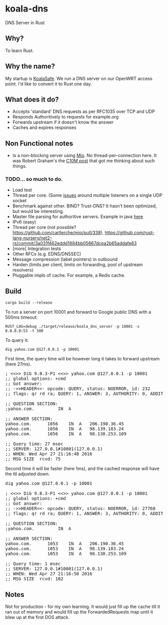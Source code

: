 # koala-dns
DNS Server in Rust

## Why?

To learn Rust. 

## Why the name?

My startup is [KoalaSafe](http://koalasafe.com). We run a DNS server on our OpenWRT access point. I'd like to convert it to Rust one day.

## What does it do?

* Accepts 'standard' DNS requests as per RFC1035 over TCP and UDP
* Responds Authoritively to requests for example.org
* Forwards upstream if it doesn't know the answer
* Caches and expires responses

## Non Functional notes

* Is a non-blocking server using [Mio](https://github.com/carllerche/mio). No thread-per-connection here. It was Robert Graham's the [C10M post](http://c10m.robertgraham.com/p/manifesto.html) that got me thinking about such things.

### TODO... so much to do.
- Load test
- Thread per core. (Some [issues](https://www.bountysource.com/issues/18319479-expose-api-to-set-so_reuseaddr-so_reuseport) around multiple listeners on a single UDP socket 
- Benchmark against other. BIND? Trust-DNS? It hasn't been optimized, but would be interesting.
- Master file parsing for authoritive servers. Example in java [here](https://sourceforge.net/p/dnsjava/code/HEAD/tree/tags/dnsjava-2.1.7/org/xbill/DNS/Master.java)
- IPv6 (easy)
- Thread per core (not possible? https://github.com/carllerche/mio/pull/338), https://github.com/rust-lang-nursery/net2-rs/commit/3a031f462eddd1884bb05667dcea2b65addafe83
- [more] Integration tests
- Other RFCs (e.g. EDNS/DNSSEC)
- Message compression (label pointers) in outbound
- Harden (limits per client, limits on forwarding, pool of upstream resolvers)
- Pluggable impls of cache. For example, a Redis cache.

## Build

`cargo build --release`

To run a server on port 10001 and forward to Google public DNS with a 500ms timeout:

`RUST_LOG=debug ./target/release/koala_dns_server -p 10001 -s 8.8.8.8:53 -t 500`

To query it:

`dig yahoo.com @127.0.0.1 -p 10001`

First time, the query time will be however long it takes to forward upstream (here 27ms).

<pre>; <<>> DiG 9.8.3-P1 <<>> yahoo.com @127.0.0.1 -p 10001
;; global options: +cmd
;; Got answer:
;; ->>HEADER<<- opcode: QUERY, status: NOERROR, id: 232
;; flags: qr rd ra; QUERY: 1, ANSWER: 3, AUTHORITY: 0, ADDITIONAL: 0

;; QUESTION SECTION:
;yahoo.com.			IN	A

;; ANSWER SECTION:
yahoo.com.		1056	IN	A	206.190.36.45
yahoo.com.		1056	IN	A	98.139.183.24
yahoo.com.		1056	IN	A	98.138.253.109

;; Query time: 27 msec
;; SERVER: 127.0.0.1#10001(127.0.0.1)
;; WHEN: Wed Apr 27 21:16:48 2016
;; MSG SIZE  rcvd: 75
</pre>

Second time it will be faster (here 1ms), and the cached response will have the ttl adjusted down.

<pre>dig yahoo.com @127.0.0.1 -p 10001

; <<>> DiG 9.8.3-P1 <<>> yahoo.com @127.0.0.1 -p 10001
;; global options: +cmd
;; Got answer:
;; ->>HEADER<<- opcode: QUERY, status: NOERROR, id: 27768
;; flags: qr rd ra; QUERY: 1, ANSWER: 3, AUTHORITY: 0, ADDITIONAL: 0

;; QUESTION SECTION:
;yahoo.com.			IN	A

;; ANSWER SECTION:
yahoo.com.		1053	IN	A	206.190.36.45
yahoo.com.		1053	IN	A	98.139.183.24
yahoo.com.		1053	IN	A	98.138.253.109

;; Query time: 1 msec
;; SERVER: 127.0.0.1#10001(127.0.0.1)
;; WHEN: Wed Apr 27 21:16:50 2016
;; MSG SIZE  rcvd: 102
</pre>

## Notes

Not for production - for my own learning. It would just fill up the cache till it ran out of memory and would fill up the ForwardedRequests map until it blew up at the first DOS attack.
